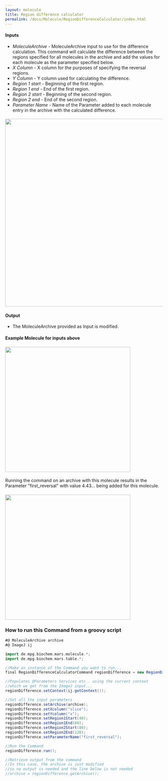 ```yaml
---
layout: molecule
title: Region difference calculator
permalink: /docs/Molecule/RegionDifferenceCalculator/index.html
---
```

#### Inputs
   * *MoleculeArchive* - MoleculeArchive input to use for the difference calculation. This command will calculate the difference between the regions specified for all molecules in the archive and add the values for each molecule as the parameter specified below.
   * *X Column* - X column for the purposes of specifying the reversal regions.
   * *Y Column* - Y column used for calculating the difference.
   * *Region 1 start* - Beginning of the first region.
   * *Region 1 end* - End of the first region.
   * *Region 2 start* - Beginning of the second region.
   * *Region 2 end* - End of the second region.
   * *Parameter Name* - Name of the Parameter added to each molecule entry in the archive with the calculated difference.
#### <img align='center' src='{{site.baseurl}}/docs/Molecule/img/Region Difference Calculator.png' width='600' />
#### Output
   * The MoleculeArchive provided as Input is modified.
#### Example Molecule for inputs above
#### <img align='center' src='{{site.baseurl}}/docs/Molecule/img/regionDifferencePlot.png' width='400' />
Running the command on an archive with this molecule results in the Parameter "first_reversal" with value 4.43... being added for this molecule.
#### <img align='center' src='{{site.baseurl}}/docs/Molecule/img/Added Parameter.png' width='400' />
### How to run this Command from a groovy script

```groovy
#@ MoleculeArchive archive
#@ ImageJ ij

import de.mpg.biochem.mars.molecule.*;
import de.mpg.biochem.mars.table.*;

//Make an instance of the Command you want to run...
final RegionDifferenceCalculatorCommand regionDifference = new RegionDifferenceCalculatorCommand();

//Populates @Parameters Services etc.. using the current context
//which we get from the ImageJ input...
regionDifference.setContext(ij.getContext());

//Set all the input parameters
regionDifference.setArchive(archive);
regionDifference.setXcolumn("slice");
regionDifference.setYcolumn("x");
regionDifference.setRegion1Start(40);
regionDifference.setRegion1End(60);
regionDifference.setRegion2Start(80);
regionDifference.setRegion2End(120);
regionDifference.setParameterName("first_reversal");

//Run the Command
regionDifference.run();

//Retrieve output from the command
//In this case, the archive is just modified
//so no output is needed and the line below is not needed
//archive = regionDifference.getArchive();
```
